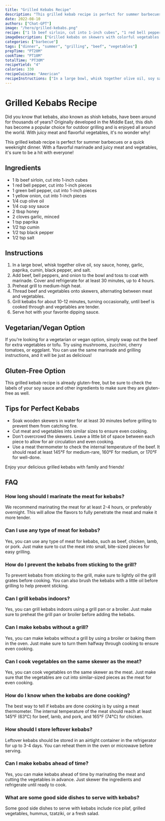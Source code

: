 ```yaml
---
title: "Grilled Kebabs Recipe"
description: "This grilled kebab recipe is perfect for summer barbecues or a quick weeknight dinner. With a flavorful marinade and juicy meat and vegetables, it's sure to be a hit with everyone!"
date: 2022-08-10
authors: ["Chat-GPT"]
image: "/hero/grilled-kebabs.png"
recipe: ["1 lb beef sirloin, cut into 1-inch cubes", "1 red bell pepper, cut into 1-inch pieces", "1 green bell pepper, cut into 1-inch pieces", "1 yellow onion, cut into 1-inch pieces", "1/4 cup olive oil", "1/4 cup soy sauce", "2 tbsp honey", "2 cloves garlic, minced", "1 tsp paprika", "1/2 tsp cumin", "1/2 tsp black pepper", "1/2 tsp salt"]
imageDescription: ["Grilled kebabs on skewers with colorful vegetables and beef"]
categories: ["barbecue"]
tags: ["dinner", "summer", "grilling", "beef", "vegetables"]
prepTime: "PT20M"
cookTime: "PT10M"
totalTime: "PT30M"
recipeYield: "4"
calories: 330
recipeCuisine: "American"
recipeInstructions: ["In a large bowl, whisk together olive oil, soy sauce, honey, garlic, paprika, cumin, black pepper, and salt. Add beef, bell peppers, and onion to the bowl and toss to coat with marinade. Cover and refrigerate for at least 30 minutes, up to 4 hours.", "Preheat grill to medium-high heat. Thread beef and vegetables onto skewers, alternating between meat and vegetables.", "Grill kebabs for about 10-12 minutes, turning occasionally, until beef is cooked through and vegetables are tender.", "Serve hot with your favorite dipping sauce."]
---
```


# Grilled Kebabs Recipe

Did you know that kebabs, also known as shish kebabs, have been around for thousands of years? Originally developed in the Middle East, this dish has become a popular choice for outdoor grilling and is enjoyed all around the world. With juicy meat and flavorful vegetables, it's no wonder why!

This grilled kebab recipe is perfect for summer barbecues or a quick weeknight dinner. With a flavorful marinade and juicy meat and vegetables, it's sure to be a hit with everyone!

## Ingredients

- 1 lb beef sirloin, cut into 1-inch cubes
- 1 red bell pepper, cut into 1-inch pieces
- 1 green bell pepper, cut into 1-inch pieces
- 1 yellow onion, cut into 1-inch pieces
- 1/4 cup olive oil
- 1/4 cup soy sauce
- 2 tbsp honey
- 2 cloves garlic, minced
- 1 tsp paprika
- 1/2 tsp cumin
- 1/2 tsp black pepper
- 1/2 tsp salt

## Instructions

1. In a large bowl, whisk together olive oil, soy sauce, honey, garlic, paprika, cumin, black pepper, and salt. 
2. Add beef, bell peppers, and onion to the bowl and toss to coat with marinade. Cover and refrigerate for at least 30 minutes, up to 4 hours.
3. Preheat grill to medium-high heat. 
4. Thread beef and vegetables onto skewers, alternating between meat and vegetables.
5. Grill kebabs for about 10-12 minutes, turning occasionally, until beef is cooked through and vegetables are tender.
6. Serve hot with your favorite dipping sauce.

## Vegetarian/Vegan Option

If you're looking for a vegetarian or vegan option, simply swap out the beef for extra vegetables or tofu. Try using mushrooms, zucchini, cherry tomatoes, or eggplant. You can use the same marinade and grilling instructions, and it will be just as delicious!

## Gluten-Free Option

This grilled kebab recipe is already gluten-free, but be sure to check the labels of your soy sauce and other ingredients to make sure they are gluten-free as well.

## Tips for Perfect Kebabs

- Soak wooden skewers in water for at least 30 minutes before grilling to prevent them from catching fire.
- Cut meat and vegetables into similar sizes to ensure even cooking.
- Don't overcrowd the skewers. Leave a little bit of space between each piece to allow for air circulation and even cooking.
- Use a meat thermometer to check the internal temperature of the beef. It should read at least 145°F for medium-rare, 160°F for medium, or 170°F for well-done.

Enjoy your delicious grilled kebabs with family and friends!

## FAQ

### How long should I marinate the meat for kebabs?

We recommend marinating the meat for at least 2-4 hours, or preferably overnight. This will allow the flavors to fully penetrate the meat and make it more tender.

### Can I use any type of meat for kebabs?

Yes, you can use any type of meat for kebabs, such as beef, chicken, lamb, or pork. Just make sure to cut the meat into small, bite-sized pieces for easy grilling.

### How do I prevent the kebabs from sticking to the grill?

To prevent kebabs from sticking to the grill, make sure to lightly oil the grill grates before cooking. You can also brush the kebabs with a little oil before grilling to help prevent sticking.

### Can I grill kebabs indoors?

Yes, you can grill kebabs indoors using a grill pan or a broiler. Just make sure to preheat the grill pan or broiler before adding the kebabs.

### Can I make kebabs without a grill?

Yes, you can make kebabs without a grill by using a broiler or baking them in the oven. Just make sure to turn them halfway through cooking to ensure even cooking.

### Can I cook vegetables on the same skewer as the meat?

Yes, you can cook vegetables on the same skewer as the meat. Just make sure that the vegetables are cut into similar-sized pieces as the meat for even cooking.

### How do I know when the kebabs are done cooking?

The best way to tell if kebabs are done cooking is by using a meat thermometer. The internal temperature of the meat should reach at least 145°F (63°C) for beef, lamb, and pork, and 165°F (74°C) for chicken.

### How should I store leftover kebabs?

Leftover kebabs should be stored in an airtight container in the refrigerator for up to 3-4 days. You can reheat them in the oven or microwave before serving.

### Can I make kebabs ahead of time?

Yes, you can make kebabs ahead of time by marinating the meat and cutting the vegetables in advance. Just skewer the ingredients and refrigerate until ready to cook.

### What are some good side dishes to serve with kebabs?

Some good side dishes to serve with kebabs include rice pilaf, grilled vegetables, hummus, tzatziki, or a fresh salad.